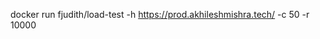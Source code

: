 <!-- Run docker run load-test -h [host] -c [number of clients] -r [number of requests] -->

docker run fjudith/load-test -h https://prod.akhileshmishra.tech/ -c 50 -r 10000
